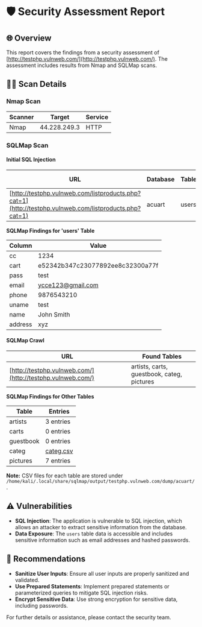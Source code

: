 # 🛡️ Security Assessment Report

## 🌐 Overview

This report covers the findings from a security assessment of [http://testphp.vulnweb.com/](http://testphp.vulnweb.com/). The assessment includes results from Nmap and SQLMap scans.

## 🕵️‍♂️ Scan Details

### Nmap Scan

| **Scanner** | **Target**               | **Service**   |
|-------------|--------------------------|---------------|
| Nmap         | 44.228.249.3             | HTTP          |

### SQLMap Scan

#### Initial SQL Injection

| **URL**                                             | **Database** | **Table** | **Dumped Data** |
|-----------------------------------------------------|--------------|-----------|-----------------|
| [http://testphp.vulnweb.com/listproducts.php?cat=1](http://testphp.vulnweb.com/listproducts.php?cat=1) | acuart       | users     | [users.csv](#)  |

**SQLMap Findings for 'users' Table**

| **Column** | **Value**                     |
|------------|-------------------------------|
| cc         | 1234                          |
| cart       | e52342b347c23077892ee8c32300a77f |
| pass       | test                          |
| email      | ycce123@gmail.com             |
| phone      | 9876543210                    |
| uname      | test                          |
| name       | John Smith                    |
| address    | xyz                           |

#### SQLMap Crawl

| **URL**                        | **Found Tables**   |
|--------------------------------|--------------------|
| [http://testphp.vulnweb.com/](http://testphp.vulnweb.com/) | artists, carts, guestbook, categ, pictures |

**SQLMap Findings for Other Tables**

| **Table**    | **Entries** |
|--------------|-------------|
| artists      | 3 entries   |
| carts        | 0 entries   |
| guestbook    | 0 entries   |
| categ        | [categ.csv](#)  |
| pictures     | 7 entries   |

**Note:** CSV files for each table are stored under `/home/kali/.local/share/sqlmap/output/testphp.vulnweb.com/dump/acuart/`.

## ⚠️ Vulnerabilities

- **SQL Injection**: The application is vulnerable to SQL injection, which allows an attacker to extract sensitive information from the database.
- **Data Exposure**: The `users` table data is accessible and includes sensitive information such as email addresses and hashed passwords.

## 🚀 Recommendations

- **Sanitize User Inputs**: Ensure all user inputs are properly sanitized and validated.
- **Use Prepared Statements**: Implement prepared statements or parameterized queries to mitigate SQL injection risks.
- **Encrypt Sensitive Data**: Use strong encryption for sensitive data, including passwords.

For further details or assistance, please contact the security team.
